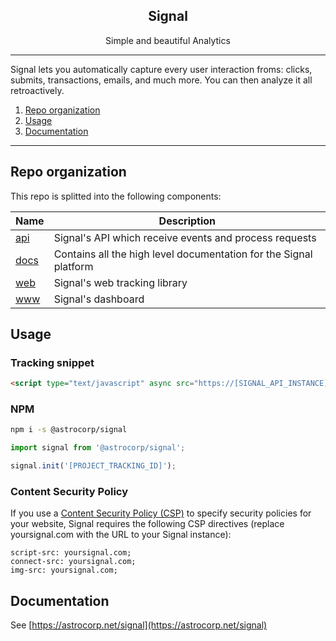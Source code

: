 <p align="center">
  <h2 align="center">Signal</h2>
  <p align="center">Simple and beautiful Analytics</p>
</p>

---

Signal lets you automatically capture every user interaction froms: clicks, submits, transactions, emails, and much more. You can then analyze it all retroactively.

1. [Repo organization](#repo-organization)
2. [Usage](#usage)
3. [Documentation](#documentation)

---


## Repo organization

This repo is splitted into the following components:

| Name | Description |
| ---- | ----------- |
| [api](api) | Signal's API which receive events and process requests |
| [docs](docs) | Contains all the high level documentation for the Signal platform |
| [web](web) | Signal's web tracking library |
| [www](www) | Signal's dashboard |





## Usage

### Tracking snippet

```html
<script type="text/javascript" async src="https://[SIGNAL_API_INSTANCE]/js?id=[PROJECT_TRACKING_ID]"></script>
```

### NPM

```bash
npm i -s @astrocorp/signal
```

```javascript
import signal from '@astrocorp/signal';

signal.init('[PROJECT_TRACKING_ID]');
```

### Content Security Policy

If you use a [Content Security Policy (CSP)](https://developer.mozilla.org/en-US/docs/Web/HTTP/CSP)
to specify security policies for your website, Signal requires the following CSP directives
(replace yoursignal.com with the URL to your Signal instance):
```
script-src: yoursignal.com;
connect-src: yoursignal.com;
img-src: yoursignal.com;
```

## Documentation

See [https://astrocorp.net/signal](https://astrocorp.net/signal)
